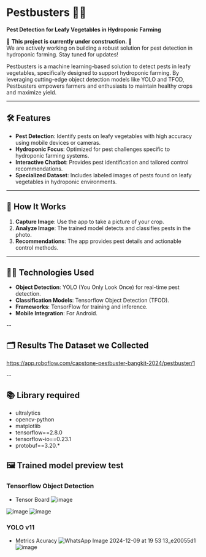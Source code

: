 # Pestbusters 🌱🐛

**Pest Detection for Leafy Vegetables in Hydroponic Farming**

🚧 **This project is currently under construction.** 🚧  
We are actively working on building a robust solution for pest detection in hydroponic farming. Stay tuned for updates!

Pestbusters is a machine learning-based solution to detect pests in leafy vegetables, specifically designed to support hydroponic farming. By leveraging cutting-edge object detection models like YOLO and TFOD, Pestbusters empowers farmers and enthusiasts to maintain healthy crops and maximize yield.

---

## 🛠️ Features

- **Pest Detection**: Identify pests on leafy vegetables with high accuracy using mobile devices or cameras.
- **Hydroponic Focus**: Optimized for pest challenges specific to hydroponic farming systems.
- **Interactive Chatbot**: Provides pest identification and tailored control recommendations.
- **Specialized Dataset**: Includes labeled images of pests found on leafy vegetables in hydroponic environments.

---

## 🚀 How It Works

1. **Capture Image**: Use the app to take a picture of your crop.
2. **Analyze Image**: The trained model detects and classifies pests in the photo.
3. **Recommendations**: The app provides pest details and actionable control methods.

---

## 🧑‍💻 Technologies Used

- **Object Detection**: YOLO (You Only Look Once) for real-time pest detection.
- **Classification Models**: Tensorflow Object Detection (TFOD).
- **Frameworks**: TensorFlow for training and inference.
- **Mobile Integration**: For Android.

--

## 🗂️ Results The Dataset we Collected
https://app.roboflow.com/capstone-pestbuster-bangkit-2024/pestbuster/1

--

## 📚 Library required
- ultralytics
- opencv-python
- matplotlib
- tensorflow==2.8.0
- tensorflow-io==0.23.1
- protobuf==3.20.*

## 🖼️ Trained model preview test
### Tensorflow Object Detection
- Tensor Board
![image](https://github.com/user-attachments/assets/18d1091d-d4da-48ea-9f18-25909de86cfe)

![image](https://github.com/user-attachments/assets/96741f89-c7b1-4259-9aba-6415de4545aa)
![image](https://github.com/user-attachments/assets/1fac546f-c9d5-4071-b8cc-b94a99a04614)


### YOLO v11
- Metrics Acuracy
![WhatsApp Image 2024-12-09 at 19 53 13_e20055d1](https://github.com/user-attachments/assets/008f7770-9a8a-4438-b55a-0fea5357c1bd)
![image](https://github.com/user-attachments/assets/f4fe7a65-dc5a-4239-93af-6ba5c3929e9b)
